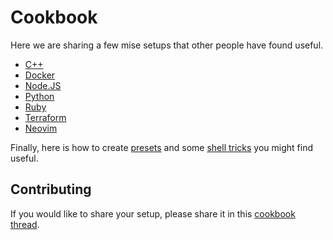 # Cookbook

Here we are sharing a few mise setups that other people have found useful.

- [C++](cpp.md)
- [Docker](docker.md)
- [Node.JS](nodejs.md)
- [Python](python.md)
- [Ruby](ruby.md)
- [Terraform](terraform.md)
- [Neovim](neovim.md)

Finally, here is how to create [presets](presets.md) and some [shell tricks](shell-tricks.md) you might find useful.

## Contributing

If you would like to share your setup, please share it in this [cookbook thread](https://github.com/jdx/mise/discussions/3645).
